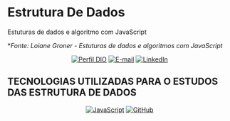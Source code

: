 # Estrutura De Dados
Estuturas de dados e algoritmo com JavaScript


**Fonte: Loiane Groner - Estuturas de dados e algoritmos com JavaScript*

<div align="center">

[![Perfil DIO](https://img.shields.io/badge/-Meu%20Perfil%20na%20DIO-30A3DC?style=for-the-badge)](https://web.dio.me/users/eltonsa75?tab=achievements) 
[![E-mail](https://img.shields.io/badge/-Email-000?style=for-the-badge&logo=microsoft-outlook&logoColor=E94D5F)](mailto:eltonsa75@hotmail.com)
[![LinkedIn](https://img.shields.io/badge/LinkedIn-000?style=for-the-badge&logo=linkedin&logoColor=0E76A8)](https://www.linkedin.com/in/elton-andrade/)

</div>

##  TECNOLOGIAS UTILIZADAS PARA O ESTUDOS DAS ESTRUTURA DE DADOS

 <div align="center">

[![JavaScript](https://img.shields.io/badge/JavaScript-yellow?style=for-the-badge&logo=javascript&logoColor=white)](https://developer.mozilla.org/pt-BR/docs/Web/JavaScript)
 [![GitHub](https://img.shields.io/badge/GitHub-000?style=for-the-badge&logo=github&logoColor=f8f9fa)](https://docs.github.com/)

 </div>